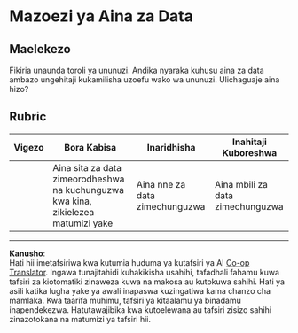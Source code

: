 <!--
CO_OP_TRANSLATOR_METADATA:
{
  "original_hash": "3869244ceda606c4969d8cdd82679867",
  "translation_date": "2025-08-28T04:09:25+00:00",
  "source_file": "2-js-basics/1-data-types/assignment.md",
  "language_code": "sw"
}
-->
# Mazoezi ya Aina za Data

## Maelekezo

Fikiria unaunda toroli ya ununuzi. Andika nyaraka kuhusu aina za data ambazo ungehitaji kukamilisha uzoefu wako wa ununuzi. Ulichaguaje aina hizo?

## Rubric

Vigezo | Bora Kabisa | Inaridhisha | Inahitaji Kuboreshwa
--- | --- | --- | --- |
||Aina sita za data zimeorodheshwa na kuchunguzwa kwa kina, zikielezea matumizi yake|Aina nne za data zimechunguzwa|Aina mbili za data zimechunguzwa|

---

**Kanusho**:  
Hati hii imetafsiriwa kwa kutumia huduma ya kutafsiri ya AI [Co-op Translator](https://github.com/Azure/co-op-translator). Ingawa tunajitahidi kuhakikisha usahihi, tafadhali fahamu kuwa tafsiri za kiotomatiki zinaweza kuwa na makosa au kutokuwa sahihi. Hati ya asili katika lugha yake ya awali inapaswa kuzingatiwa kama chanzo cha mamlaka. Kwa taarifa muhimu, tafsiri ya kitaalamu ya binadamu inapendekezwa. Hatutawajibika kwa kutoelewana au tafsiri zisizo sahihi zinazotokana na matumizi ya tafsiri hii.